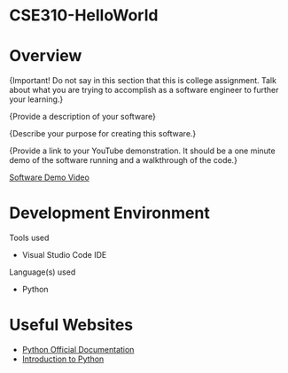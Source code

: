 # CSE310-HelloWorld

# Overview

{Important!  Do not say in this section that this is college assignment.  Talk about what you are trying to accomplish as a software engineer to further your learning.}

{Provide a description of your software}

{Describe your purpose for creating this software.}

{Provide a link to your YouTube demonstration.  It should be a one minute demo of the software running and a walkthrough of the code.}

[Software Demo Video](http://youtube.link.goes.here)

# Development Environment

Tools used
* Visual Studio Code IDE

Language(s) used
* Python

# Useful Websites

* [Python Official Documentation](https://www.python.org/doc/)
* [Introduction to Python](https://docs.microsoft.com/en-us/learn/modules/intro-to-python/)